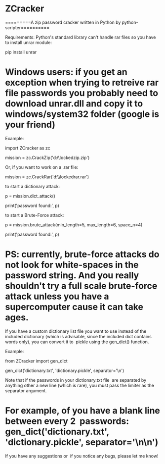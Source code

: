 # ZCracker

=========A zip password cracker written in Python by python-scripter==========

Requirements:
Python's standard library can't handle rar files so you have to install unrar module:

pip install unrar

Windows users: if you get an exception when trying to retreive rar file passwords you probably need to download unrar.dll and copy it to windows/system32 folder (google is your friend)
==============================================================================

Example:

import ZCracker as zc

mission = zc.CrackZip('d:\\\lockedzip.zip')

Or, if you want to work on a .rar file:

mission = zc.CrackRar('d:\\\lockedrar.rar')

to start a dictionary attack:

p = mission.dict_attack()

print('password found:', p)

to start a Brute-Force attack:

p = mission.brute_attack(min_length=5, max_length=6, space_n=4)

print('password found:', p)

PS: currently, brute-force attacks do not look for white-spaces in the password string. And you really shouldn't try a full scale brute-force attack unless you have a supercomputer cause it can take ages.
===============================================================

If you have a custom dictionary list file you want to use instead of the included dictionary (which is advisable, since the included dict  contains words only), you can convert it to  pickle using the  gen_dict() function.

Example:

from ZCracker import gen_dict

gen_dict('dictionary.txt', 'dictionary.pickle', separator='\n')

Note that if the passwords in your dictionary.txt file  are separated by anything other  a new line (which is rare), you must pass the limiter as the separator argument.

For example, of  you have a blank line between every 2  passwords:
gen_dict('dictionary.txt', 'dictionary.pickle', separator='\n\n')
=============================================================

If you have any suggestions or  if you notice any bugs, please let me know!
